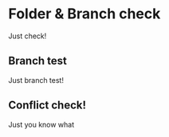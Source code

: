 # Folder & Branch check 
Just check!



## Branch test
Just branch test!

## Conflict check!
Just you know what